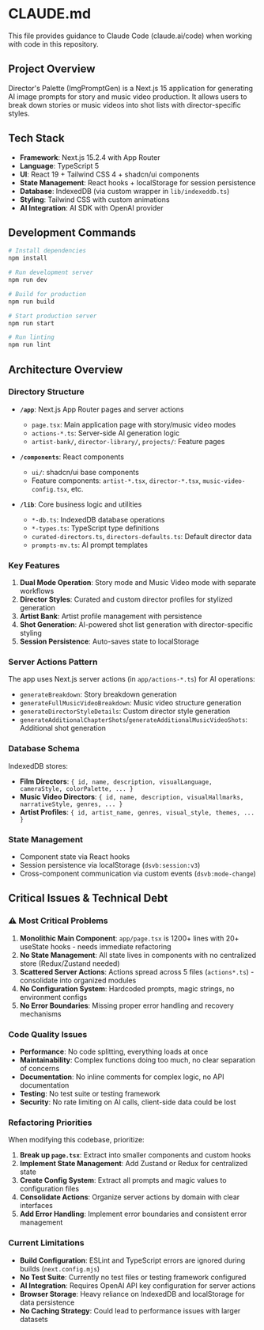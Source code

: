 # CLAUDE.md

This file provides guidance to Claude Code (claude.ai/code) when working with code in this repository.

## Project Overview

Director's Palette (ImgPromptGen) is a Next.js 15 application for generating AI image prompts for story and music video production. It allows users to break down stories or music videos into shot lists with director-specific styles.

## Tech Stack

- **Framework**: Next.js 15.2.4 with App Router
- **Language**: TypeScript 5
- **UI**: React 19 + Tailwind CSS 4 + shadcn/ui components
- **State Management**: React hooks + localStorage for session persistence
- **Database**: IndexedDB (via custom wrapper in `lib/indexeddb.ts`)
- **Styling**: Tailwind CSS with custom animations
- **AI Integration**: AI SDK with OpenAI provider

## Development Commands

```bash
# Install dependencies
npm install

# Run development server
npm run dev

# Build for production
npm run build

# Start production server
npm run start

# Run linting
npm run lint
```

## Architecture Overview

### Directory Structure

- **`/app`**: Next.js App Router pages and server actions
  - `page.tsx`: Main application page with story/music video modes
  - `actions-*.ts`: Server-side AI generation logic
  - `artist-bank/`, `director-library/`, `projects/`: Feature pages
  
- **`/components`**: React components
  - `ui/`: shadcn/ui base components
  - Feature components: `artist-*.tsx`, `director-*.tsx`, `music-video-config.tsx`, etc.
  
- **`/lib`**: Core business logic and utilities
  - `*-db.ts`: IndexedDB database operations
  - `*-types.ts`: TypeScript type definitions
  - `curated-directors.ts`, `directors-defaults.ts`: Default director data
  - `prompts-mv.ts`: AI prompt templates

### Key Features

1. **Dual Mode Operation**: Story mode and Music Video mode with separate workflows
2. **Director Styles**: Curated and custom director profiles for stylized generation
3. **Artist Bank**: Artist profile management with persistence
4. **Shot Generation**: AI-powered shot list generation with director-specific styling
5. **Session Persistence**: Auto-saves state to localStorage

### Server Actions Pattern

The app uses Next.js server actions (in `app/actions-*.ts`) for AI operations:
- `generateBreakdown`: Story breakdown generation
- `generateFullMusicVideoBreakdown`: Music video structure generation
- `generateDirectorStyleDetails`: Custom director style generation
- `generateAdditionalChapterShots`/`generateAdditionalMusicVideoShots`: Additional shot generation

### Database Schema

IndexedDB stores:
- **Film Directors**: `{ id, name, description, visualLanguage, cameraStyle, colorPalette, ... }`
- **Music Video Directors**: `{ id, name, description, visualHallmarks, narrativeStyle, genres, ... }`
- **Artist Profiles**: `{ id, artist_name, genres, visual_style, themes, ... }`

### State Management

- Component state via React hooks
- Session persistence via localStorage (`dsvb:session:v3`)
- Cross-component communication via custom events (`dsvb:mode-change`)

## Critical Issues & Technical Debt

### ⚠️ Most Critical Problems

1. **Monolithic Main Component**: `app/page.tsx` is 1200+ lines with 20+ useState hooks - needs immediate refactoring
2. **No State Management**: All state lives in components with no centralized store (Redux/Zustand needed)
3. **Scattered Server Actions**: Actions spread across 5 files (`actions*.ts`) - consolidate into organized modules
4. **No Configuration System**: Hardcoded prompts, magic strings, no environment configs
5. **No Error Boundaries**: Missing proper error handling and recovery mechanisms

### Code Quality Issues

- **Performance**: No code splitting, everything loads at once
- **Maintainability**: Complex functions doing too much, no clear separation of concerns
- **Documentation**: No inline comments for complex logic, no API documentation
- **Testing**: No test suite or testing framework
- **Security**: No rate limiting on AI calls, client-side data could be lost

### Refactoring Priorities

When modifying this codebase, prioritize:

1. **Break up `page.tsx`**: Extract into smaller components and custom hooks
2. **Implement State Management**: Add Zustand or Redux for centralized state
3. **Create Config System**: Extract all prompts and magic values to configuration files
4. **Consolidate Actions**: Organize server actions by domain with clear interfaces
5. **Add Error Handling**: Implement error boundaries and consistent error management

### Current Limitations

- **Build Configuration**: ESLint and TypeScript errors are ignored during builds (`next.config.mjs`)
- **No Test Suite**: Currently no test files or testing framework configured
- **AI Integration**: Requires OpenAI API key configuration for server actions
- **Browser Storage**: Heavy reliance on IndexedDB and localStorage for data persistence
- **No Caching Strategy**: Could lead to performance issues with larger datasets
